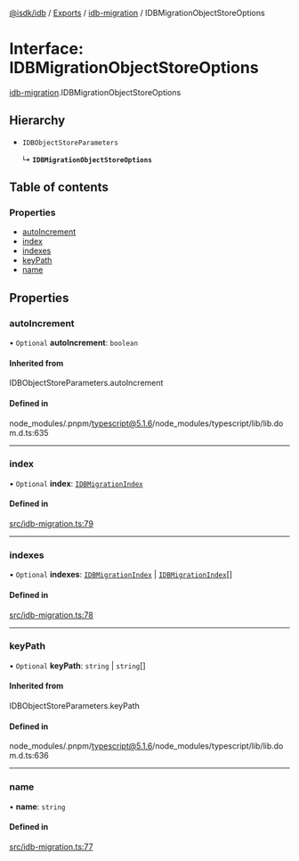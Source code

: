 [@isdk/idb](../README.md) / [Exports](../modules.md) / [idb-migration](../modules/idb_migration.md) / IDBMigrationObjectStoreOptions

# Interface: IDBMigrationObjectStoreOptions

[idb-migration](../modules/idb_migration.md).IDBMigrationObjectStoreOptions

## Hierarchy

- `IDBObjectStoreParameters`

  ↳ **`IDBMigrationObjectStoreOptions`**

## Table of contents

### Properties

- [autoIncrement](idb_migration.IDBMigrationObjectStoreOptions.md#autoincrement)
- [index](idb_migration.IDBMigrationObjectStoreOptions.md#index)
- [indexes](idb_migration.IDBMigrationObjectStoreOptions.md#indexes)
- [keyPath](idb_migration.IDBMigrationObjectStoreOptions.md#keypath)
- [name](idb_migration.IDBMigrationObjectStoreOptions.md#name)

## Properties

### autoIncrement

• `Optional` **autoIncrement**: `boolean`

#### Inherited from

IDBObjectStoreParameters.autoIncrement

#### Defined in

node_modules/.pnpm/typescript@5.1.6/node_modules/typescript/lib/lib.dom.d.ts:635

___

### index

• `Optional` **index**: [`IDBMigrationIndex`](idb_migration.IDBMigrationIndex.md)

#### Defined in

[src/idb-migration.ts:79](https://github.com/isdk/idb.js/blob/576c329/src/idb-migration.ts#L79)

___

### indexes

• `Optional` **indexes**: [`IDBMigrationIndex`](idb_migration.IDBMigrationIndex.md) \| [`IDBMigrationIndex`](idb_migration.IDBMigrationIndex.md)[]

#### Defined in

[src/idb-migration.ts:78](https://github.com/isdk/idb.js/blob/576c329/src/idb-migration.ts#L78)

___

### keyPath

• `Optional` **keyPath**: `string` \| `string`[]

#### Inherited from

IDBObjectStoreParameters.keyPath

#### Defined in

node_modules/.pnpm/typescript@5.1.6/node_modules/typescript/lib/lib.dom.d.ts:636

___

### name

• **name**: `string`

#### Defined in

[src/idb-migration.ts:77](https://github.com/isdk/idb.js/blob/576c329/src/idb-migration.ts#L77)
